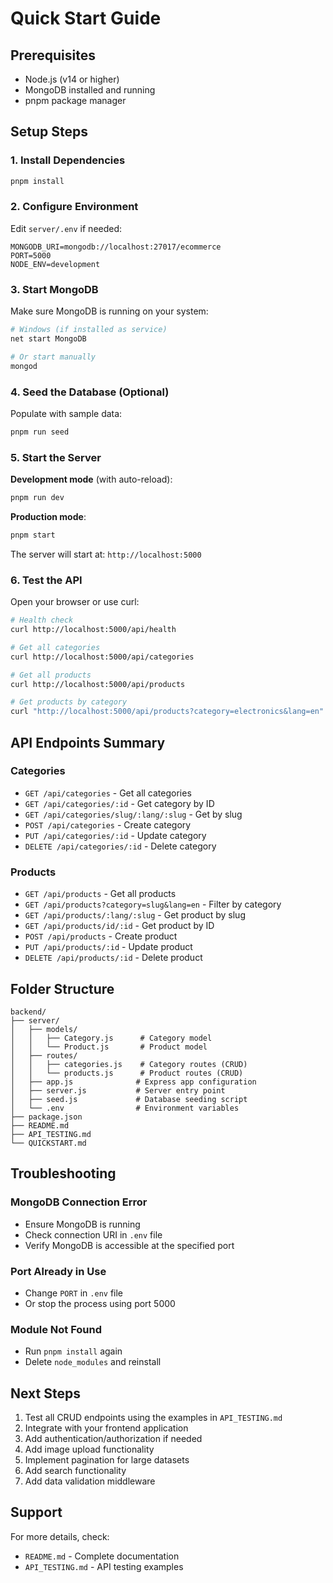 # Quick Start Guide

## Prerequisites

- Node.js (v14 or higher)
- MongoDB installed and running
- pnpm package manager

## Setup Steps

### 1. Install Dependencies

```bash
pnpm install
```

### 2. Configure Environment

Edit `server/.env` if needed:

```env
MONGODB_URI=mongodb://localhost:27017/ecommerce
PORT=5000
NODE_ENV=development
```

### 3. Start MongoDB

Make sure MongoDB is running on your system:

```bash
# Windows (if installed as service)
net start MongoDB

# Or start manually
mongod
```

### 4. Seed the Database (Optional)

Populate with sample data:

```bash
pnpm run seed
```

### 5. Start the Server

**Development mode** (with auto-reload):

```bash
pnpm run dev
```

**Production mode**:

```bash
pnpm start
```

The server will start at: `http://localhost:5000`

### 6. Test the API

Open your browser or use curl:

```bash
# Health check
curl http://localhost:5000/api/health

# Get all categories
curl http://localhost:5000/api/categories

# Get all products
curl http://localhost:5000/api/products

# Get products by category
curl "http://localhost:5000/api/products?category=electronics&lang=en"
```

## API Endpoints Summary

### Categories

- `GET /api/categories` - Get all categories
- `GET /api/categories/:id` - Get category by ID
- `GET /api/categories/slug/:lang/:slug` - Get by slug
- `POST /api/categories` - Create category
- `PUT /api/categories/:id` - Update category
- `DELETE /api/categories/:id` - Delete category

### Products

- `GET /api/products` - Get all products
- `GET /api/products?category=slug&lang=en` - Filter by category
- `GET /api/products/:lang/:slug` - Get product by slug
- `GET /api/products/id/:id` - Get product by ID
- `POST /api/products` - Create product
- `PUT /api/products/:id` - Update product
- `DELETE /api/products/:id` - Delete product

## Folder Structure

```
backend/
├── server/
│   ├── models/
│   │   ├── Category.js      # Category model
│   │   └── Product.js       # Product model
│   ├── routes/
│   │   ├── categories.js    # Category routes (CRUD)
│   │   └── products.js      # Product routes (CRUD)
│   ├── app.js              # Express app configuration
│   ├── server.js           # Server entry point
│   ├── seed.js             # Database seeding script
│   └── .env                # Environment variables
├── package.json
├── README.md
├── API_TESTING.md
└── QUICKSTART.md
```

## Troubleshooting

### MongoDB Connection Error

- Ensure MongoDB is running
- Check connection URI in `.env` file
- Verify MongoDB is accessible at the specified port

### Port Already in Use

- Change `PORT` in `.env` file
- Or stop the process using port 5000

### Module Not Found

- Run `pnpm install` again
- Delete `node_modules` and reinstall

## Next Steps

1. Test all CRUD endpoints using the examples in `API_TESTING.md`
2. Integrate with your frontend application
3. Add authentication/authorization if needed
4. Add image upload functionality
5. Implement pagination for large datasets
6. Add search functionality
7. Add data validation middleware

## Support

For more details, check:

- `README.md` - Complete documentation
- `API_TESTING.md` - API testing examples
